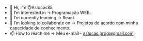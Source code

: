 - 👋 Hi, I’m @Aslucas85
- 👀 I’m interested in -> Programação WEB.  
- 🌱 I’m currently learning -> React.    
- 💞️ I’m looking to collaborate on -> Projetos de acordo com minha capacidade de conhecimento.            
- 📫 How to reach me -> Meu e-mail - aslucas.prog@gmail.com  
<!--- 
Aslucas85/Aslucas85 is a ✨ special ✨ repository because its `README.md` (this file) appears on your GitHub profile.   
You can click the Preview link to take a look at your changes.
--->
